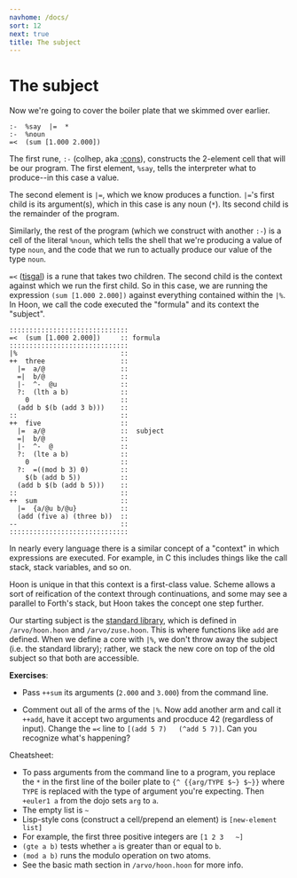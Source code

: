 ```yaml
---
navhome: /docs/
sort: 12
next: true
title: The subject
---
```


The subject
===========

Now we're going to cover the boiler plate that we skimmed over earlier.

    :-  %say  |=  *  
    :-  %noun
    =<  (sum [1.000 2.000])

The first rune, `:-` (colhep, aka
[:cons](../../hoon/twig/col-cell/hep-cons/)), constructs the 2-element cell
that will be our program. The first element, `%say`, tells the
interpreter what to produce--in this case a value.

The second element is `|=`, which we know produces a function. `|=`'s
first child is its argument(s), which in this case is any noun (`*`).
Its second child is the remainder of the program.

Similarly, the rest of the program (which we construct with another
`:-`) is a cell of the literal `%noun`, which tells the shell that we're
producing a value of type `noun`, and the code that we run to actually
produce our value of the type `noun`.

`=<` ([tisgal](../../hoon/twig/tis-flow/gal-rap/)) is a rune that takes two
children. The second child is the context against which we run the first
child. So in this case, we are running the expression
`(sum [1.000 2.000])` against everything contained within the `|%`. In
Hoon, we call the code executed the "formula" and its context the
"subject".

    ::::::::::::::::::::::::::::::
    =<  (sum [1.000 2.000])     :: formula
    ::::::::::::::::::::::::::::::
    |%                          ::
    ++  three                   ::
      |=  a/@                   ::
      =|  b/@                   ::
      |-  ^-  @u                ::
      ?:  (lth a b)             ::
        0                       ::
      (add b $(b (add 3 b)))    ::
    ::                          ::
    ++  five                    ::
      |=  a/@                   ::  subject
      =|  b/@                   ::
      |-  ^-  @                 ::
      ?:  (lte a b)             ::
        0                       ::
      ?:  =((mod b 3) 0)        ::
        $(b (add b 5))          ::
      (add b $(b (add b 5)))    ::
    ::                          ::
    ++  sum                     ::
      |=  {a/@u b/@u}           ::
      (add (five a) (three b))  ::
    --                          ::
    ::::::::::::::::::::::::::::::

In nearly every language there is a similar concept of a "context" in
which expressions are executed. For example, in C this includes things
like the call stack, stack variables, and so on.

Hoon is unique in that this context is a first-class value. Scheme
allows a sort of reification of the context through continuations, and
some may see a parallel to Forth's stack, but Hoon takes the
concept one step further.

Our starting subject is the [standard library](../../hoon/library), which is
defined in `/arvo/hoon.hoon` and `/arvo/zuse.hoon`. This is where
functions like `add` are defined. When we define a core with `|%`, we
don't throw away the subject (i.e. the standard library); rather, we
stack the new core on top of the old subject so that both are
accessible.

**Exercises**:

-   Pass `++sum` its arguments (`2.000` and `3.000`) from the
    command line.

-   Comment out all of the arms of the `|%`. Now add another arm and
    call it `++add`, have it accept two arguments and procduce 42
    (regardless of input). Change the `=<` line to
    `[(add 5 7)   (^add 5 7)]`. Can you recognize what's happening?

Cheatsheet:

-   To pass arguments from the command line to a program, you replace
    the `*` in the first line of the boiler plate to
    `{^ {{arg/TYPE $~} $~}}` where `TYPE` is replaced with the type of
    argument you're expecting. Then `+euler1 a` from the dojo sets `arg`
    to `a`.
-   The empty list is `~`
-   Lisp-style cons (construct a cell/prepend an element) is
    `[new-element list]`
-   For example, the first three positive integers are `[1 2 3   ~]`
-   `(gte a b)` tests whether `a` is greater than or equal to `b`.
-   `(mod a b)` runs the modulo operation on two atoms.
-   See the basic math section in `/arvo/hoon.hoon` for more info.
